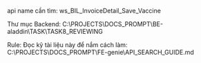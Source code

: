 api name cần tìm: ws_BIL_InvoiceDetail_Save_Vaccine

Thư mục Backend: C:\PROJECTS\DOCS_PROMPT\BE-aladdin\TASK\TASK8_REVIEWING

Rule: 
Đọc kỹ tài liệu này để nắm cách làm: C:\PROJECTS\DOCS_PROMPT\FE-genie\API_SEARCH_GUIDE.md